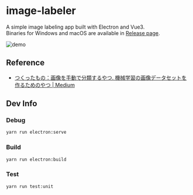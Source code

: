 # image-labeler

A simple image labeling app built with Electron and Vue3.  
Binaries for Windows and macOS are available in [Release page](https://github.com/pn11/image-labeler/releases).

![demo](https://user-images.githubusercontent.com/7751680/106364132-28fba700-6370-11eb-9749-508a8d3c04fb.gif)

## Reference

- [つくったもの：画像を手動で分類するやつ. 機械学習の画像データセットを作るためのやつ | Medium](https://oka.medium.com/%E3%81%A4%E3%81%8F%E3%81%A3%E3%81%9F%E3%82%82%E3%81%AE-%E7%94%BB%E5%83%8F%E3%82%92%E6%89%8B%E5%8B%95%E3%81%A7%E5%88%86%E9%A1%9E%E3%81%99%E3%82%8B%E3%82%84%E3%81%A4-fab4fdff71c6)


## Dev Info

### Debug

```sh
yarn run electron:serve
```

### Build

```sh
yarn run electron:build
```

### Test

```sh
yarn run test:unit
```
